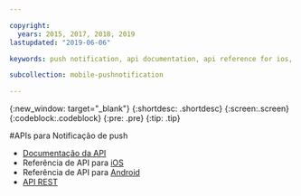 ```yaml
---

copyright:
  years: 2015, 2017, 2018, 2019
lastupdated: "2019-06-06"

keywords: push notification, api documentation, api reference for ios, api reference for android, rest api

subcollection: mobile-pushnotification

---
```


{:new_window: target="_blank"}
{:shortdesc: .shortdesc}
{:screen:.screen}
{:codeblock:.codeblock}
{:pre: .pre}
{:tip: .tip}

#APIs para Notificação de push

 - [Documentação da API](https://cloud.ibm.com/apidocs/push-notifications)
 - Referência de API para [iOS](http://ibm-bluemix-mobile-services.github.io/API-docs/client-SDK/BMSPush/Swift/index.html)
 - Referência de API para [Android](https://www.javadoc.io/doc/com.ibm.mobilefirstplatform.clientsdk.android/push/3.7.4)
 - [API REST](https://eu-gb.imfpush.cloud.ibm.com/imfpush/) 
